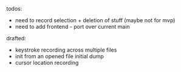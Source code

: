 todos:

- need to record selection + deletion of stuff (maybe not for mvp)
- need to add frontend - port over current main

drafted:

- keystroke recording across multiple files
- init from an opened file initial dump
- cursor location recording
